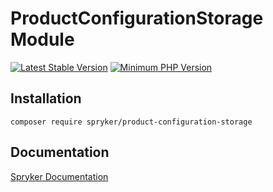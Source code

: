 # ProductConfigurationStorage Module
[![Latest Stable Version](https://poser.pugx.org/spryker/product-configuration-storage/v/stable.svg)](https://packagist.org/packages/spryker/product-configuration-storage)
[![Minimum PHP Version](https://img.shields.io/badge/php-%3E%3D%208.1-8892BF.svg)](https://php.net/)

## Installation

```
composer require spryker/product-configuration-storage
```

## Documentation

[Spryker Documentation](https://docs.spryker.com)
